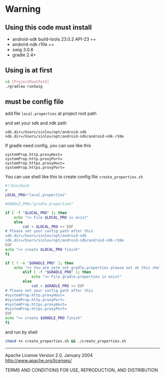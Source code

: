 # Warning

## Using this code must install

* android-sdk build-tools 23.0.2 API-23 ++
* andorid-ndk r10e ++
* swig 3.0.8
* gradle 2.4+


## Using is at first

```sh
cd [ProjectRootPath]
./gradlew runSwig
```

## must be config file

add file `local.properties` at project root path

and set your sdk and ndk path

```properties
sdk.dir=/Users/sinlov/opt/android-sdk
ndk.dir=/Users/sinlov/opt/android-ndk/android-ndk-r10e
```

If gradle need config, you can use like this

```properties
systemProp.http.proxyHost=
systemProp.http.proxyPort=
systemProp.https.proxyHost=
systemProp.https.proxyPort=
```

You can use shell like this to create config file `create_properties.sh`

```sh
#!/bin/bash
#
LOCAL_PRO="local.properties"

#GRADLE_PRO="gradle.properties"

if [ -f "$LOCAL_PRO" ]; then
	echo ">> File $LOCAL_PRO is exist"
	else
		cat > $LOCAL_PRO << EOF
# Please set your config path after this
sdk.dir=/Users/sinlov/opt/android-sdk
ndk.dir=/Users/sinlov/opt/android-ndk/android-ndk-r10e
EOF
echo ">> create $LOCAL_PRO finish"
fi

if [ ! -n "$GRADLE_PRO" ]; then
	echo ">> You are note set gradle.properties please set at this shell line 5."
		elif [ -f "$GRADLE_PRO" ]; then
			echo ">> File gradle.properties is exist"
		else
			cat > $GRADLE_PRO << EOF
# Please set your config path after this
#systemProp.http.proxyHost=
#systemProp.http.proxyPort=
#systemProp.https.proxyHost=
#systemProp.https.proxyPort=
EOF
echo ">> create $GRADLE_PRO finish"
fi
```

and run by shell 

```sh
chmod +x create_properties.sh && ./create_properties.sh
```

---

Apache License
Version 2.0, January 2004
http://www.apache.org/licenses/

TERMS AND CONDITIONS FOR USE, REPRODUCTION, AND DISTRIBUTION